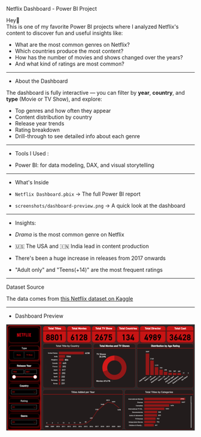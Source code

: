 Netflix Dashboard - Power BI Project

Hey👋  
This is one of my favorite Power BI projects where I analyzed Netflix's content to discover fun and useful insights like:

- What are the most common genres on Netflix?
- Which countries produce the most content?
- How has the number of movies and shows changed over the years?
- And what kind of ratings are most common?

---

- About the Dashboard

The dashboard is fully interactive 
— you can filter by **year**, **country**, and **type** (Movie or TV Show), and explore:
- Top genres and how often they appear
- Content distribution by country
- Release year trends
- Rating breakdown
- Drill-through to see detailed info about each genre

---

- Tools I Used :

- Power BI: for data modeling, DAX, and visual storytelling

---

- What's Inside

- `Netflix Dashboard.pbix` → The full Power BI report
- `screenshots/dashboard-preview.png` → A quick look at the dashboard

---

- Insights: 

- *Drama* is the most common genre on Netflix
- 🇺🇸 The USA and 🇮🇳 India lead in content production
- There's been a huge increase in releases from 2017 onwards
- "Adult only" and "Teens(+14)" are the most frequent ratings

---- 

Dataset Source

The data comes from [this Netflix dataset on Kaggle](https://www.kaggle.com/datasets/shivamb/netflix-shows)

---- 

- Dashboard Preview

![Netflix Dashboard](https://github.com/AmirElsayed117/Netflix-Dashboard/blob/main/NetFlix_Overview.png)



